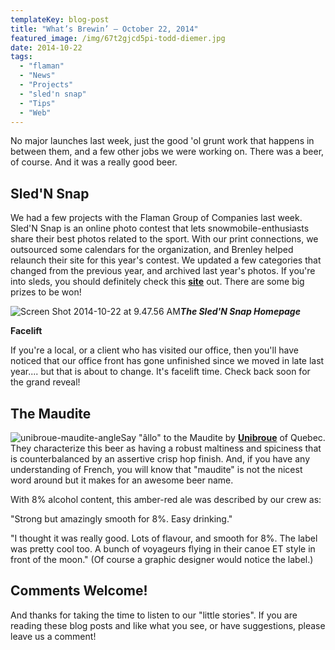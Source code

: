 ```yaml
---
templateKey: blog-post
title: "What’s Brewin’ – October 22, 2014"
featured_image: /img/67t2gjcd5pi-todd-diemer.jpg
date: 2014-10-22
tags:
  - "flaman"
  - "News"
  - "Projects"
  - "sled'n snap"
  - "Tips"
  - "Web"
---
```


No major launches last week, just the good 'ol grunt work that happens in between them, and a few other jobs we were working on. There was a beer, of course. And it was a really good beer.

Sled'N Snap
-----------

We had a few projects with the Flaman Group of Companies last week. Sled'N Snap is an online photo contest that lets snowmobile-enthusiasts share their best photos related to the sport. With our print connections, we outsourced some calendars for the organization, and Brenley helped relaunch their site for this year's contest. We updated a few categories that changed from the previous year, and archived last year's photos. If you're into sleds, you should definitely check this **[site](http://slednsnap.com/)** out. There are some big prizes to be won!

 ![Screen Shot 2014-10-22 at 9.47.56 AM](/img/Screen-Shot-2014-10-22-at-9.47.56-AM-903x1024.png)_**The Sled'N Snap Homepage**_

**Facelift**

If you're a local, or a client who has visited our office, then you'll have noticed that our office front has gone unfinished since we moved in late last year.... but that is about to change. It's facelift time. Check back soon for the grand reveal!

The Maudite
-----------

![unibroue-maudite-angle](/img/unibroue-maudite-angle-300x1024.jpg)Say "âllo" to the Maudite by **[Unibroue](http://www.unibroue.com/en/home)** of Quebec. They characterize this beer as having a robust maltiness and spiciness that is counterbalanced by an assertive crisp hop finish. And, if you have any understanding of French, you will know that "maudite" is not the nicest word around but it makes for an awesome beer name.

With 8% alcohol content, this amber-red ale was described by our crew as:

"Strong but amazingly smooth for 8%. Easy drinking."

"I thought it was really good. Lots of flavour, and smooth for 8%. The label was pretty cool too. A bunch of voyageurs flying in their canoe ET style in front of the moon." (Of course a graphic designer would notice the label.)

Comments Welcome!
-----------------

And thanks for taking the time to listen to our "little stories". If you are reading these blog posts and like what you see, or have suggestions, please leave us a comment!